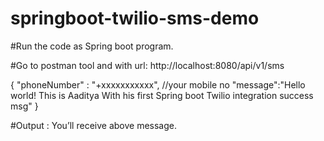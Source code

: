 # springboot-twilio-sms-demo

#Run the code as Spring boot program.

#Go to postman tool and with url: http://localhost:8080/api/v1/sms

{
  "phoneNumber" : "+xxxxxxxxxxx",    //your mobile no
  "message":"Hello world! This is Aaditya With his first Spring boot Twilio integration success msg"
}

#Output : You’ll receive above message.
